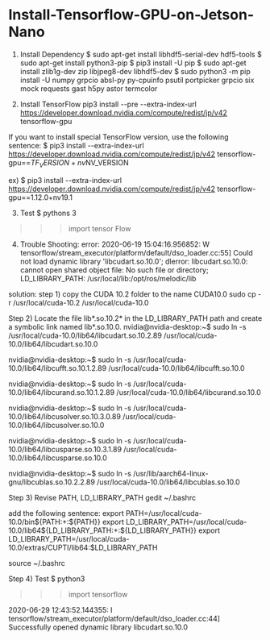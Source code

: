 # Install-Tensorflow-GPU-on-Jetson-Nano

1. Install Dependency
$ sudo apt-get install libhdf5-serial-dev hdf5-tools
$ sudo apt-get install python3-pip
$ pip3 install -U pip
$ sudo apt-get install zlib1g-dev zip libjpeg8-dev libhdf5-dev 
$ sudo python3 -m pip install -U numpy grpcio absl-py py-cpuinfo psutil portpicker grpcio six mock requests gast h5py astor termcolor

2. Install TensorFlow
pip3 install --pre --extra-index-url https://developer.download.nvidia.com/compute/redist/jp/v42 tensorflow-gpu

If you want to install special TensorFlow version, use the following sentence:
$ pip3 install --extra-index-url https://developer.download.nvidia.com/compute/redist/jp/v42 tensorflow-gpu==$TF_VERSION+nv$NV_VERSION

ex) $ pip3 install --extra-index-url https://developer.download.nvidia.com/compute/redist/jp/v42 tensorflow-gpu==1.12.0+nv19.1

3. Test
$ pythons 3
>>> import tensor Flow

4. Trouble Shooting:
error:
2020-06-19 15:04:16.956852: W tensorflow/stream_executor/platform/default/dso_loader.cc:55] Could not load dynamic library 'libcudart.so.10.0'; dlerror: libcudart.so.10.0: cannot open shared object file: No such file or directory; LD_LIBRARY_PATH: /usr/local/lib:/opt/ros/melodic/lib


solution:
step 1) copy the CUDA 10.2 folder to the name CUDA10.0
sudo cp -r /usr/local/cuda-10.2 /usr/local/cuda-10.0

Step 2) Locate the file lib*.so.10.2* in the LD_LIBRARY_PATH path and create a symbolic link named lib*.so.10.0.
nvidia@nvidia-desktop:~$ sudo ln -s /usr/local/cuda-10.0/lib64/libcudart.so.10.2.89 /usr/local/cuda-10.0/lib64/libcudart.so.10.0

nvidia@nvidia-desktop:~$ sudo ln -s /usr/local/cuda-10.0/lib64/libcufft.so.10.1.2.89 /usr/local/cuda-10.0/lib64/libcufft.so.10.0

nvidia@nvidia-desktop:~$ sudo ln -s /usr/local/cuda-10.0/lib64/libcurand.so.10.1.2.89 /usr/local/cuda-10.0/lib64/libcurand.so.10.0

nvidia@nvidia-desktop:~$ sudo ln -s /usr/local/cuda-10.0/lib64/libcusolver.so.10.3.0.89 /usr/local/cuda-10.0/lib64/libcusolver.so.10.0

nvidia@nvidia-desktop:~$ sudo ln -s /usr/local/cuda-10.0/lib64/libcusparse.so.10.3.1.89 /usr/local/cuda-10.0/lib64/libcusparse.so.10.0

nvidia@nvidia-desktop:~$ sudo ln -s /usr/lib/aarch64-linux-gnu/libcublas.so.10.2.2.89 /usr/local/cuda-10.0/lib64/libcublas.so.10.0

Step 3) Revise PATH, LD_LIBRARY_PATH
gedit ~/.bashrc

add the following sentence:
export PATH=/usr/local/cuda-10.0/bin${PATH:+:${PATH}}
export LD_LIBRARY_PATH=/usr/local/cuda-10.0/lib64${LD_LIBRARY_PATH:+:${LD_LIBRARY_PATH}}
export LD_LIBRARY_PATH=/usr/local/cuda-10.0/extras/CUPTI/lib64:$LD_LIBRARY_PATH

source ~/.bashrc

Step 4) Test
$ python3
>>>import tensorflow

2020-06-29 12:43:52.144355: I tensorflow/stream_executor/platform/default/dso_loader.cc:44] Successfully opened dynamic library libcudart.so.10.0
